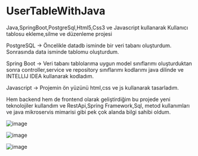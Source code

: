 # UserTableWithJava
Java,SpringBoot,PostgreSql,Html5,Css3 ve Javascript kullanarak Kullanıcı tablosu ekleme,silme ve düzenleme projesi

PostgreSQL -> Öncelikle datadb isminde bir veri tabanı oluşturdum. Sonrasında data  isminde tablomu oluşturdum.

Spring Boot -> Veri tabanı tablolarıma uygun model sınıflarımı oluşturduktan sonra controller,service ve repository sınıflarımı kodlarımı java dilinde ve INTELLIJ IDEA kullanarak kodladım.

Javascript -> Projemin ön yüzünü html,css ve js kullanarak tasarladım.

Hem backend hem de frontend olarak geliştirdiğim bu projede yeni teknolojiler kullandım ve  RestApi,Spring Framework,Sql, metod kullanımları ve java mikroservis mimarisi gibi pek çok alanda
bilgi sahibi oldum.

![image](https://github.com/alpsutug/SpringBoot-Login-Register-Error-WatchingCourse-/assets/119755534/a0e23bb9-95f4-4dfe-8f3f-286ed8fcae14)

![image](https://github.com/alpsutug/SpringBoot-Login-Register-Error-WatchingCourse-/assets/119755534/4f502150-302b-477c-b86f-aacd7d1bc750)

![image](https://github.com/alpsutug/SpringBoot-Login-Register-Error-WatchingCourse-/assets/119755534/f555ab6b-dff3-4d6d-ab78-68e32e9c2af5)
